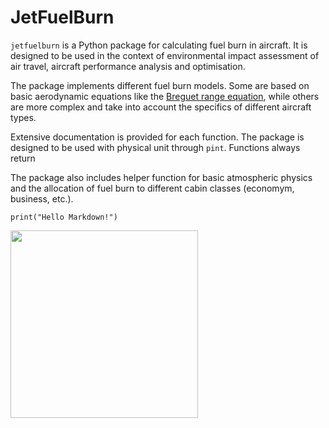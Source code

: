 # JetFuelBurn

`jetfuelburn` is a Python package for calculating fuel burn in aircraft. It is designed to be used in the context of environmental impact assessment of air travel, aircraft performance analysis and optimisation.

The package implements different fuel burn models. Some are based on basic aerodynamic equations like the [Breguet range equation](), while others are more complex and take into account the specifics of different aircraft types.

Extensive documentation is provided for each function. The package is designed to be used with physical unit through `pint`. Functions always return 

The package also includes helper function for basic atmospheric physics and the allocation of fuel burn to different cabin classes (economym, business, etc.).

```pyodide
print("Hello Markdown!")
```

<img src="https://upload.wikimedia.org/wikipedia/commons/3/33/Fuel_Quantity_Indicator_B737-300.svg" width="300">

